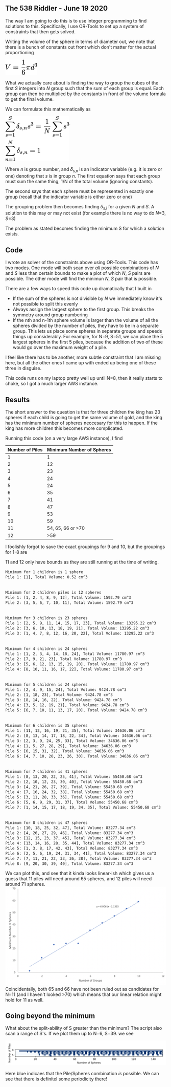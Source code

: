 ## The 538 Riddler - June 19 2020

The way I am going to do this is to use integer programming to find solutions to this. Specifically, I use OR-Tools to set up a system of constraints that then gets solved. 

Writing the volume of the sphere in terms of diameter out, we note that there is a bunch of constants out front which don't matter for the actual proportioning

![formulation](images/sphere_volume.png)

What we actually care about is finding the way to group the cubes of the first *S* integers into *N* group such that the sum of each group is equal. Each group can then be multiplied by the constants in front of the volume formula to get the final volume. 

We can formulate this mathematically as

![formulation](images/formulation.png)

Where *n* is group number, and 𝛿<sub>s,n</sub> is an indicator variable  (e.g. it is zero or one) denoting that *s* is in group *n*. The first equation says that each group must sum the same thing, 1/N of the total volume (ignoring constants).

The second says that each sphere must be represented in exactly one group (recall that the indicator variable is either zero or one)

The grouping problem then becomes finding 𝛿<sub>s,i</sub> for a given *N* and *S*. A solution to this may or may not exist (for example there is no way to do *N*=3, *S*=3)

The problem as stated becomes finding the minimum S for which a solution exists.

## Code
I wrote an solver of the constraints above using OR-Tools. This code has two modes. One mode will both scan over *all* possible combinations of *N* and *S* less than certain bounds to make a plot of which *N*, *S* pairs are possible. The other mode will find the minimun *N*, *S* pair that is possible.

There are a few ways to speed this code up dramatically that I built in

- If the sum of the spheres is not divisible by *N* we immediately know it's not possible to split this evenly
- Always assign the largest sphere to the first group. This breaks the symmetry around group numbering
- If the nth and n-1th sphere volume is larger than the volume of all the spheres divided by the number of piles, they have to be in a separate group. This lets us place some spheres in separate groups and speeds things up considerably. For example, for N=9, S=51, we can place the 5 largest spheres in the first 5 piles, because the addition of two of these would go over the maximum weight of a pile.

I feel like there has to be another, more subtle constraint that I am missing here, but all the other ones I came up with ended up being one of these three in disguise.

This code runs on my laptop pretty well up until N=8, then it really starts to choke, so I got a much larger AWS instance.

## Results

The short answer to the question is that for three children the king has 23 spheres if each child is going to get the same volume of gold, and the king has the minimum number of spheres neccesary for this to happen. If the king has more children this becomes more complicated.

Running this code (on a very large AWS instance), I find

| Number of Piles | Minimum Number of Spheres |
|-----------------|---------------------------|
| 1               | 1                         |
| 2               | 12                        |
| 3               | 23                        |
| 4               | 24                        |
| 5               | 24                        |
| 6               | 35                        |
| 7               | 41                        |
| 8               | 47                        |
| 9               | 53                        |
| 10              | 59                        |
| 11              | 54, 65, 66 or >70         |
| 12              | >59                       |

I foolishly forgot to save the exact groupings for 9 and 10, but the groupings for 1-8 are

11 and 12 only have bounds as they are still running at the time of writing. 


```
Minimum for 1 children is 1 sphere
Pile 1: [1], Total Volume: 0.52 cm^3


Minimum for 2 children piles is 12 spheres
Pile 1: [1, 2, 4, 8, 9, 12], Total Volume: 1592.79 cm^3
Pile 2: [3, 5, 6, 7, 10, 11], Total Volume: 1592.79 cm^3


Minimum for 3 children is 23 spheres
Pile 1: [2, 5, 9, 11, 14, 15, 17, 23], Total Volume: 13295.22 cm^3
Pile 2: [3, 6, 10, 13, 18, 19, 21], Total Volume: 13295.22 cm^3
Pile 3: [1, 4, 7, 8, 12, 16, 20, 22], Total Volume: 13295.22 cm^3


Minimum for 4 children is 24 spheres
Pile 1: [1, 2, 3, 4, 14, 18, 24], Total Volume: 11780.97 cm^3
Pile 2: [7, 9, 21, 23], Total Volume: 11780.97 cm^3
Pile 3: [5, 6, 12, 13, 15, 19, 20], Total Volume: 11780.97 cm^3
Pile 4: [8, 10, 11, 16, 17, 22], Total Volume: 11780.97 cm^3


Minimum for 5 children is 24 spheres
Pile 1: [2, 4, 9, 15, 24], Total Volume: 9424.78 cm^3
Pile 2: [1, 18, 23], Total Volume: 9424.78 cm^3
Pile 3: [8, 14, 16, 22], Total Volume: 9424.78 cm^3
Pile 4: [3, 5, 12, 19, 21], Total Volume: 9424.78 cm^3
Pile 5: [6, 7, 10, 11, 13, 17, 20], Total Volume: 9424.78 cm^3


Minimum for 6 children is 35 spheres
Pile 1: [11, 12, 16, 19, 21, 35], Total Volume: 34636.06 cm^3
Pile 2: [8, 13, 14, 17, 18, 22, 34], Total Volume: 34636.06 cm^3
Pile 3: [2, 3, 9, 24, 25, 33], Total Volume: 34636.06 cm^3
Pile 4: [1, 5, 27, 28, 29], Total Volume: 34636.06 cm^3
Pile 5: [6, 15, 31, 32], Total Volume: 34636.06 cm^3
Pile 6: [4, 7, 10, 20, 23, 26, 30], Total Volume: 34636.06 cm^3


Minimum for 7 children is 41 spheres
Pile 1: [8, 13, 20, 22, 25, 41], Total Volume: 55450.68 cm^3
Pile 2: [2, 10, 12, 23, 30, 40], Total Volume: 55450.68 cm^3
Pile 3: [4, 21, 26, 27, 39], Total Volume: 55450.68 cm^3
Pile 4: [7, 16, 24, 32, 38], Total Volume: 55450.68 cm^3
Pile 5: [3, 11, 28, 33, 36], Total Volume: 55450.68 cm^3
Pile 6: [5, 6, 9, 29, 31, 37], Total Volume: 55450.68 cm^3
Pile 7: [1, 14, 15, 17, 18, 19, 34, 35], Total Volume: 55450.68 cm^3


Minimum for 8 children is 47 spheres
Pile 1: [10, 18, 25, 32, 47], Total Volume: 83277.34 cm^3
Pile 2: [4, 26, 27, 29, 46], Total Volume: 83277.34 cm^3
Pile 3: [12, 15, 23, 37, 45], Total Volume: 83277.34 cm^3
Pile 4: [13, 14, 16, 28, 35, 44], Total Volume: 83277.34 cm^3
Pile 5: [1, 3, 8, 17, 42, 43], Total Volume: 83277.34 cm^3
Pile 6: [2, 5, 6, 19, 24, 31, 34, 41], Total Volume: 83277.34 cm^3
Pile 7: [7, 11, 21, 22, 33, 36, 38], Total Volume: 83277.34 cm^3
Pile 8: [9, 20, 30, 39, 40], Total Volume: 83277.34 cm^3
```

We can plot this, and see that it kinda looks linear-ish which gives us a guess that 11 piles will need around 65 spheres, and 12 piles will need around 71 spheres.
![formulation](images/plot.png)
Coincidentally, both 65 and 66 have not been ruled out as candidates for N=11 (and I haven't looked >70) which means that our linear relation might hold for 11 as well.

## Going beyond the minimum
What about the split-ability of S greater than the minimum? The script also scan a range of S's. If we plot them up to N=6, S=39. we see

![range](images/many_balls.png)



Here blue indicaes that the Pile/Spheres combination *is* possible. We can see that there is definitel some periodicity there!